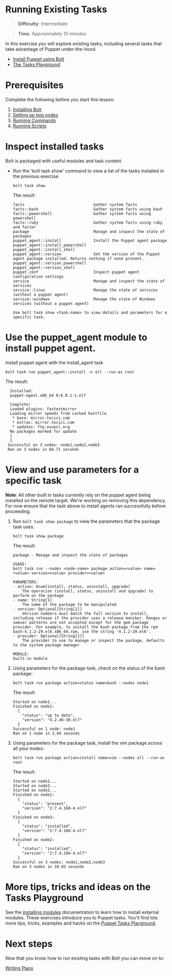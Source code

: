 # Running Existing Tasks

> **Difficulty**: Intermediate

> **Time**: Approximately 10 minutes

In this exercise you will explore existing tasks, including several tasks that take advantage of Puppet under-the-hood.

- [Install Puppet using Bolt](#install-puppet-using-bolt)
- [The Tasks Playground](#more-tips-tricks-and-ideas-on-the-tasks-playground)

# Prerequisites
Complete the following before you start this lesson:

1. [Installing Bolt](../01-installing-bolt)
1. [Setting up test nodes](../02-acquiring-nodes)
1. [Running Commands](../03-running-commands)
1. [Running Scripts](../04-running-scripts)

# Inspect installed tasks

Bolt is packaged with useful modules and task content.

- Run the 'bolt task show' command to view a list of the tasks installed in the previous exercise.

    ```
    bolt task show
    ```
    The result:
    ```    
    facts                              Gather system facts
    facts::bash                        Gather system facts using bash
    facts::powershell                  Gather system facts using powershell
    facts::ruby                        Gather system facts using ruby and facter
    package                            Manage and inspect the state of packages
    puppet_agent::install              Install the Puppet agent package
    puppet_agent::install_powershell
    puppet_agent::install_shell
    puppet_agent::version              Get the version of the Puppet agent package installed. Returns nothing if none present.
    puppet_agent::version_powershell
    puppet_agent::version_shell
    puppet_conf                        Inspect puppet agent configuration settings
    service                            Manage and inspect the state of services
    service::linux                     Manage the state of services (without a puppet agent)
    service::windows                   Manage the state of Windows services (without a puppet agent)

    Use bolt task show <task-name> to view details and parameters for a specific task.
    ```

# Use the puppet_agent module to install puppet agent. 

Install puppet agent with the install_agent task

``` 
bolt task run puppet_agent::install -n all --run-as root
```
   
The result:
```
  Installed:
  puppet-agent.x86_64 0:6.0.1-1.el7                                             
  
  Complete!
  Loaded plugins: fastestmirror
  Loading mirror speeds from cached hostfile
   * base: mirror.tocici.com
   * extras: mirror.tocici.com
   * updates: ftp.osuosl.org
  No packages marked for update
  {
  }
 Successful on 3 nodes: node1,node2,node3
 Ran on 3 nodes in 68.71 seconds
```

# View and use parameters for a specific task

**Note**: All other built in tasks currently rely on the puppet agent being installed on the remote target. We're working on removing this dependency. For now ensure that the task above to install agents ran successfully before proceeding.

1. Run `bolt task show package` to view the parameters that the package task uses. 

    ```
    bolt task show package
    ```
    The result:
    ```    
    package - Manage and inspect the state of packages

    USAGE:
    bolt task run --nodes <node-name> package action=<value> name=<value> version=<value> provider=<value>

    PARAMETERS:
    - action: Enum[install, status, uninstall, upgrade]
        The operation (install, status, uninstall and upgrade) to perform on the package
    - name: String[1]
        The name of the package to be manipulated
    - version: Optional[String[1]]
        Version numbers must match the full version to install, including release if the provider uses a release moniker. Ranges or semver patterns are not accepted except for the gem package provider. For example, to install the bash package from the rpm bash-4.1.2-29.el6.x86_64.rpm, use the string '4.1.2-29.el6'.
    - provider: Optional[String[1]]
        The provider to use to manage or inspect the package, defaults to the system package manager

    MODULE:
    built-in module
    ```

2.  Using parameters for the package task, check on the status of the bash package:

    ```
    bolt task run package action=status name=bash --nodes node1
    ```
    The result:
    ```    
    Started on node1...
    Finished on node1:
      {
        "status": "up to date",
        "version": "4.2.46-30.el7"
      }
    Successful on 1 node: node1
    Ran on 1 node in 3.84 seconds
    ```
3.  Using parameters for the package task, install the vim package across all your nodes:

    ```
    bolt task run package action=install name=vim --nodes all --run-as root
    ```
    The result:
    ```
    Started on node1...
    Started on node3...
    Started on node2...
    Finished on node1:
      {
        "status": "present",
        "version": "2:7.4.160-4.el7"
      }
    Finished on node3:
      {
        "status": "installed",
        "version": "2:7.4.160-4.el7"
      }
    Finished on node2:
      {
        "status": "installed",
        "version": "2:7.4.160-4.el7"
      }
    Successful on 3 nodes: node1,node2,node3
    Ran on 3 nodes in 10.03 seconds
    ```

# More tips, tricks and ideas on the Tasks Playground

See the [installing modules](https://puppet.com/docs/bolt/latest/bolt_installing_modules.html) documentation to learn how to install external modules. 
These exercises introduce you to Puppet tasks. You'll find lots more tips, tricks, examples and hacks on the [Puppet Tasks Playground](https://github.com/puppetlabs/tasks-playground).

# Next steps

Now that you know how to run existing tasks with Bolt you can move on to:

[Writing Plans](../07-writing-plans)
